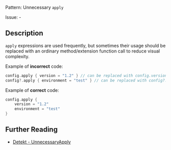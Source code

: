 Pattern: Unnecessary `apply`

Issue: -

## Description

`apply` expressions are used frequently, but sometimes their usage should be replaced with an ordinary method/extension function call to reduce visual complexity.

Example of **incorrect** code:

```kotlin
config.apply { version = "1.2" } // can be replaced with config.version = "1.2"
config?.apply { environment = "test" } // can be replaced with config?.environment = "test"
```

Example of **correct** code:

```kotlin
config.apply {
    version = "1.2"
    environment = "test"
}
```

## Further Reading

* [Detekt - UnnecessaryApply](https://arturbosch.github.io/detekt/style.html#unnecessaryapply)